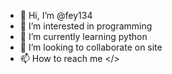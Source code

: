 - 👋 Hi, I’m @fey134
- 👀 I’m interested in programming
- 🌱 I’m currently learning python
- 💞️ I’m looking to collaborate on site
- 📫 How to reach me </>

<!---
fey134/fey134 is a ✨ special ✨ repository because its `README.md` (this file) appears on your GitHub profile.
You can click the Preview link to take a look at your changes.
--->
